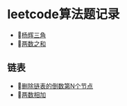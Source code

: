 # leetcode算法题记录

- 🔗[杨辉三角](https://github.com/fivejokers/alg/blob/main/1.js)  
- 🔗[两数之和](https://github.com/fivejokers/alg/blob/main/2.js)  
##  链表
- 🔗[删除链表的倒数第N个节点](https://github.com/fivejokers/alg/blob/main/3.js)  
- 🔗[两数相加](https://github.com/fivejokers/alg/blob/main/4.js)  